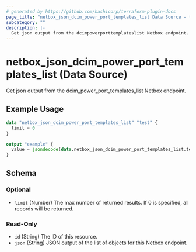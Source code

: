 ```yaml
---
# generated by https://github.com/hashicorp/terraform-plugin-docs
page_title: "netbox_json_dcim_power_port_templates_list Data Source - terraform-provider-netbox"
subcategory: ""
description: |-
  Get json output from the dcimpowerporttemplateslist Netbox endpoint.
---
```


# netbox_json_dcim_power_port_templates_list (Data Source)

Get json output from the dcim_power_port_templates_list Netbox endpoint.

## Example Usage

```terraform
data "netbox_json_dcim_power_port_templates_list" "test" {
  limit = 0
}

output "example" {
  value = jsondecode(data.netbox_json_dcim_power_port_templates_list.test.json)
}
```

<!-- schema generated by tfplugindocs -->
## Schema

### Optional

- `limit` (Number) The max number of returned results. If 0 is specified, all records will be returned.

### Read-Only

- `id` (String) The ID of this resource.
- `json` (String) JSON output of the list of objects for this Netbox endpoint.


